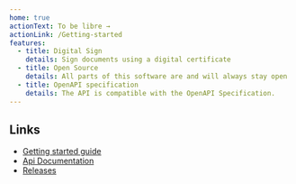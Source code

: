 ```yaml
---
home: true
actionText: To be libre →
actionLink: /Getting-started
features:
  - title: Digital Sign
    details: Sign documents using a digital certificate
  - title: Open Source
    details: All parts of this software are and will always stay open
  - title: OpenAPI specification
    details: The API is compatible with the OpenAPI Specification.
---
```


## Links

- [Getting started guide](Getting-started.md)
- [Api Documentation](api)
- [Releases](releases.md)
